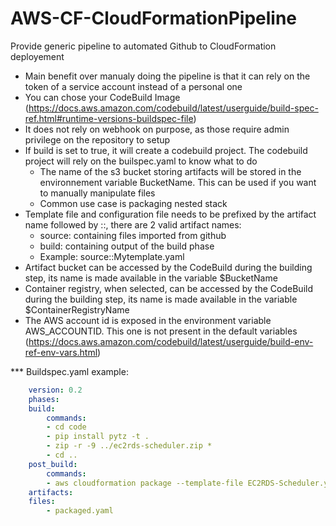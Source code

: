 # AWS-CF-CloudFormationPipeline
Provide generic pipeline to automated Github to CloudFormation deployement

- Main benefit over manualy doing the pipeline is that it can rely on the token of a service account instead of a personal one
- You can chose your CodeBuild Image (https://docs.aws.amazon.com/codebuild/latest/userguide/build-spec-ref.html#runtime-versions-buildspec-file)
- It does not rely on webhook on purpose, as those require admin privilege on the repository to setup
- If build is set to true, it will create a codebuild project. The codebuild project will rely on the builspec.yaml to know what to do
    - The name of the s3 bucket storing artifacts will be stored in the environnement variable BucketName. This can be used if you want to manually manipulate files
    - Common use case is packaging nested stack
- Template file and configuration file needs to be prefixed by the artifact name followed by ::, there are 2 valid artifact names:
    - source: containing files imported from github
    - build: containing output of the build phase
    - Example: source::Mytemplate.yaml
- Artifact bucket can be accessed by the CodeBuild during the building step, its name is made available in the variable $BucketName
- Container registry, when selected, can be accessed by the CodeBuild during the building step, its name is made available in the variable $ContainerRegistryName
- The AWS account id is exposed in the environment variable AWS_ACCOUNTID. This one is not present in the default variables (https://docs.aws.amazon.com/codebuild/latest/userguide/build-env-ref-env-vars.html)

*** Buildspec.yaml example:
````yaml
    version: 0.2
    phases:
    build:
        commands:
        - cd code
        - pip install pytz -t .
        - zip -r -9 ../ec2rds-scheduler.zip *
        - cd ..
    post_build:
        commands:
        - aws cloudformation package --template-file EC2RDS-Scheduler.yaml --s3-bucket $BucketName --output-template-file packaged.yaml
    artifacts:
    files:
        - packaged.yaml